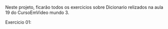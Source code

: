 Neste projeto, ficarão todos os exercicios sobre Dicionario relizados na aula 19 do CursoEmVideo mundo 3.

Exercicio 01: 
